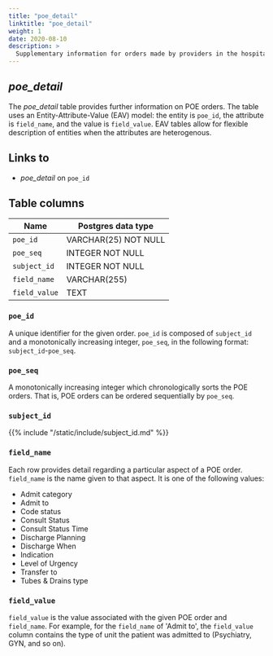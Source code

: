 ```yaml
---
title: "poe_detail"
linktitle: "poe_detail"
weight: 1
date: 2020-08-10
description: >
  Supplementary information for orders made by providers in the hospital.
---
```


## *poe_detail*

The *poe_detail* table provides further information on POE orders. The table uses an Entity-Attribute-Value (EAV) model: the entity is `poe_id`, the attribute is `field_name`, and the value is `field_value`.
EAV tables allow for flexible description of entities when the attributes are heterogenous.

## Links to

* *poe_detail* on `poe_id`

<!--

# Important considerations

-->

## Table columns

Name | Postgres data type
---- | ----
`poe_id` | VARCHAR(25) NOT NULL
`poe_seq` | INTEGER NOT NULL
`subject_id` | INTEGER NOT NULL
`field_name` | VARCHAR(255)
`field_value` | TEXT

### `poe_id`

A unique identifier for the given order. `poe_id` is composed of `subject_id` and a monotonically increasing integer, `poe_seq`, in the following format: `subject_id`-`poe_seq`.

### `poe_seq`

A monotonically increasing integer which chronologically sorts the POE orders. That is, POE orders can be ordered sequentially by `poe_seq`.

### `subject_id`

{{% include "/static/include/subject_id.md" %}}

### `field_name`

Each row provides detail regarding a particular aspect of a POE order. `field_name` is the name given to that aspect. It is one of the following values:

* Admit category
* Admit to
* Code status
* Consult Status
* Consult Status Time
* Discharge Planning
* Discharge When
* Indication
* Level of Urgency
* Transfer to
* Tubes & Drains type

### `field_value`

`field_value` is the value associated with the given POE order and `field_name`. For example, for the `field_name` of 'Admit to', the `field_value` column contains the type of unit the patient was admitted to (Psychiatry, GYN, and so on).
